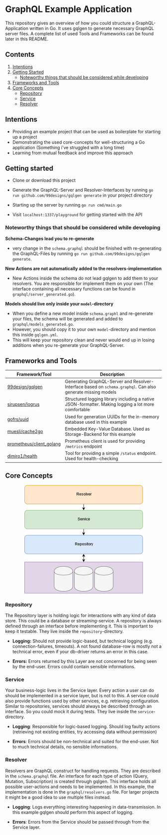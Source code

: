 # GraphQL Example Application
This repository gives an overview of how you could structure a GraphQL-Application written in Go. It uses gqlgen to generate necessary GraphQL server files. A complete list of used Tools and Frameworks can be found later in this README.

## Contents
1. [Intentions](#intentions)
2. [Getting Started](#getting-started)
    * [Noteworthy things that should be considered while developing](#noteworthy-things-that-should-be-considered-while-developing)
3. [Frameworks and Tools](#frameworks-and-tools)
4. [Core Concepts](#core-concepts)
    * [Repository](#repository)
    * [Service](#service)
    * [Resolver](#resolver)

## Intentions
* Providing an example project that can be used as boilerplate for starting up a project
* Demonstrating the used core-concepts for well-structuring a Go application (Something i've struggled with a long time) 
* Learning from mutual feedback and improve this approach

## Getting started
* Clone or download this project

* Generate the GraphQL-Server and Resolver-Interfaces by running `go run github.com/99designs/gqlgen generate` in your project directory

* Starting up the server by running `go run cmd/main.go`

* Visit `localhost:1337/playground` for getting started with the API

### Noteworthy things that should be considered while developing
**Schema-Changes lead you to re-generate**
* very change in the `schema.graphql` should be finished with re-generating the GraphQL-Files by running `go run github.com/99designs/gqlgen generate`.

**New Actions are not automatically added to the resolvers-implementation**
* New Actions inside the schema do not lead gqlgen to add them to your resolvers. You are responsible for implement them on your own (The interface containing all necessary functions can be found in `graphql/server_generated.go`).

**Models should live only inside your `model`-directory**
* When you define a new model inside `schema.graphl` and re-generate your files, the schema will be generated and added to `graphql/models_generated.go`.
* However, you should copy it to your own `model`-directory and mention this inside `gqlgen.yml`.
* This will keep your repository clean and never would end up in losing additions when you re-generate your GraphQL-Server.

## Frameworks and Tools
|Framework/Tool|Description|
|---|---|
|[99design/gqlgen](https://github.com/99designs/gqlgen)|Generating GraphQL-Server and Resolver-Interface based on `schema.graphql`. Can also generate missing models|
|[sirupsen/logrus](https://github.com/sirupsen/logrus)|Structured logging library including a native JSON-formatter. Making logging a lot more comfortable|
|[gofrs/uuid](https://github.com/gofrs/uuid)|Used for generation UUIDs for the in-memory database used in this example|
|[muesli/cache2go](https://github.com/muesli/cache2go)|Embedded Key-Value Database. Used as Storage-Backend for this example|
|[prometheus/client_golang](https://github.com/prometheus/client_golang)|Prometheus client is used for providing `/metrics` endpoint|
|[dimiro1/health](https://github.com/dimiro1/health)|Tool for providing a simple `/status` endpoint. Used for health-checking|

## Core Concepts
<p align="center">
    <img src="./graphql-example-architecture.png" alt="architectorial overview" />
</p>

### Repository
The Repository layer is holding logic for interactions with any kind of data store.
This could be a database or streaming-service.
A repository is always defined through an interface before implementing it.
This is important to keep it testable.
They live inside the `repository`-directory.

* **Logging:** Should not provide logic-based, but technical logging (e.g. connection-failures, timeouts). A not found database-row is mostly not a technical error, even if your db-driver returns an error in this case.

* **Errors:** Errors returned by this Layer are not concerned for being seen by the end-user. Errors could contain sensible informations.

### Service
Your business-logic lives in the Service layer.
Every action a user can do should be implemented in a service layer, but is not to this.
A service could also provide functions used by other services, e.g. retrieving configuration.
Similar to repositories, services should always be described through an interface.
So you could mock it during tests.
They live inside the `service`-directory.

* **Logging**: Responsible for logic-based logging. Should log faulty actions (retrieving not existing entities, try accessing data without permission)

* **Errors**: Errors should be non-technical and suited for the end-user. Not to much technical details, no sensible informations.

### Resolver
Resolvers are GraphQL construct for handling requests.
They are described in the `schema.graphql` file.
An interface for each type of action (Query, Mutation, Subscription) is created through gqlgen.
This interface holds all possible user-actions and needs to be implemented.
In this example, the implementation is done in the `graphql/resolvers.go` file.
For larger projects it might be a good idea to use multiple files instead.

* **Logging**: Logs everything interesting happening in data-transmission. In this example gqlgen should perform this aspect of logging.

* **Errors**: Errors from the Service should be passed through from the Service layer.